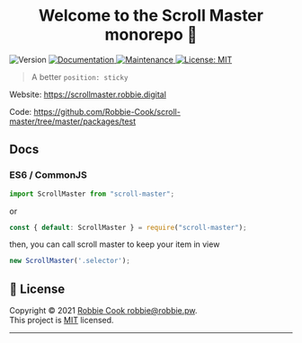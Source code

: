 <h1 align="center">Welcome to the Scroll Master monorepo 👋</h1>
<p>
  <img alt="Version" src="https://img.shields.io/badge/version-0.0.0-blue.svg?cacheSeconds=2592000" />
  <a href="https://github.com/Robbie-Cook/scroll-master#readme" target="_blank">
    <img alt="Documentation" src="https://img.shields.io/badge/documentation-yes-brightgreen.svg" />
  </a>
  <a href="https://github.com/Robbie-Cook/scroll-master/graphs/commit-activity" target="_blank">
    <img alt="Maintenance" src="https://img.shields.io/badge/Maintained%3F-yes-green.svg" />
  </a>
  <a href="https://github.com/Robbie-Cook/scroll-master/blob/master/LICENSE" target="_blank">
    <img alt="License: MIT" src="https://img.shields.io/github/license/Robbie-Cook/Scroll Master Monorepo" />
  </a>
</p>

> A better `position: sticky`

Website: https://scrollmaster.robbie.digital

Code: https://github.com/Robbie-Cook/scroll-master/tree/master/packages/test

## Docs

###  ES6 / CommonJS

```typescript
import ScrollMaster from "scroll-master";
```

or

```typescript
const { default: ScrollMaster } = require("scroll-master");
```
then, you can call scroll master to keep your item in view

```typescript
new ScrollMaster('.selector');
```


## 📝 License

Copyright © 2021 [Robbie Cook <robbie@robbie.pw>](https://github.com/Robbie-Cook).<br />
This project is [MIT](https://github.com/Robbie-Cook/scroll-master/blob/master/LICENSE) licensed.

***
